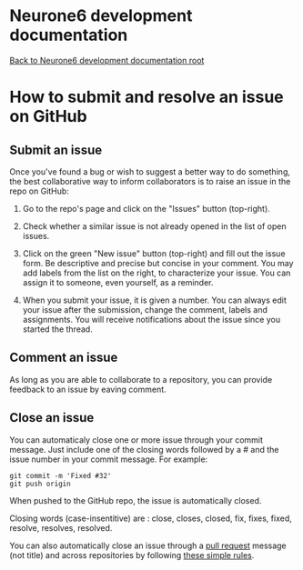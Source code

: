 # Neurone6 development documentation
[Back to Neurone6 development documentation root](../README.md)

# How to submit and resolve an issue on GitHub

## Submit an issue
Once you've found a bug or wish to suggest a better way to do something, the best collaborative way to inform collaborators is to raise an issue in the repo on GitHub:

1. Go to the repo's page and click on the "Issues" button (top-right).

1. Check whether a similar issue is not already opened in the list of open issues.

1. Click on the green "New issue" button (top-right) and fill out the issue form. Be descriptive and precise but concise in your comment. You may add labels from the list on the right, to characterize your issue. You can assign it to someone, even yourself, as a reminder.

1. When you submit your issue, it is given a number. You can always edit your issue after the submission, change the comment, labels and assignments. You will receive notifications about the issue since you started the thread.

## Comment an issue
As long as you are able to collaborate to a repository, you can provide feedback to an issue by eaving comment.

## Close an issue
You can automaticaly close one or more issue through your commit message. Just include one of the closing words followed by a # and the issue number in your commit message. For example:

```
git commit -m 'Fixed #32'
git push origin
```

When pushed to the GitHub repo, the issue is automatically closed.

Closing words (case-insentitive) are : close, closes, closed, fix, fixes, fixed, resolve, resolves, resolved.

You can also automatically close an issue through a [pull request](pull_request_workflow.md) message (not title) and across repositories by following [these simple rules](https://help.github.com/articles/closing-issues-via-commit-messages).
